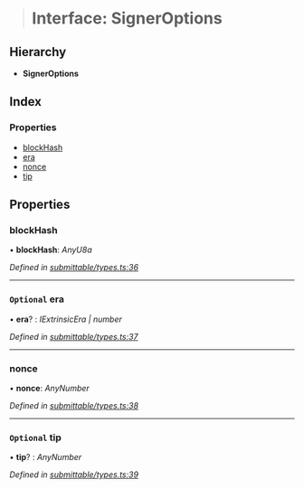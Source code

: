 > # Interface: SignerOptions

## Hierarchy

* **SignerOptions**

## Index

### Properties

* [blockHash](_submittable_types_.signeroptions.md#blockhash)
* [era](_submittable_types_.signeroptions.md#optional-era)
* [nonce](_submittable_types_.signeroptions.md#nonce)
* [tip](_submittable_types_.signeroptions.md#optional-tip)

## Properties

###  blockHash

• **blockHash**: *AnyU8a*

*Defined in [submittable/types.ts:36](https://github.com/polkadot-js/api/blob/d905b4f/packages/api/src/submittable/types.ts#L36)*

___

### `Optional` era

• **era**? : *IExtrinsicEra | number*

*Defined in [submittable/types.ts:37](https://github.com/polkadot-js/api/blob/d905b4f/packages/api/src/submittable/types.ts#L37)*

___

###  nonce

• **nonce**: *AnyNumber*

*Defined in [submittable/types.ts:38](https://github.com/polkadot-js/api/blob/d905b4f/packages/api/src/submittable/types.ts#L38)*

___

### `Optional` tip

• **tip**? : *AnyNumber*

*Defined in [submittable/types.ts:39](https://github.com/polkadot-js/api/blob/d905b4f/packages/api/src/submittable/types.ts#L39)*